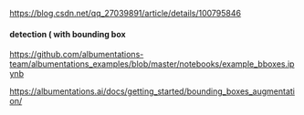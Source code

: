 
https://blog.csdn.net/qq_27039891/article/details/100795846

#### detection ( with bounding box
https://github.com/albumentations-team/albumentations_examples/blob/master/notebooks/example_bboxes.ipynb

https://albumentations.ai/docs/getting_started/bounding_boxes_augmentation/

